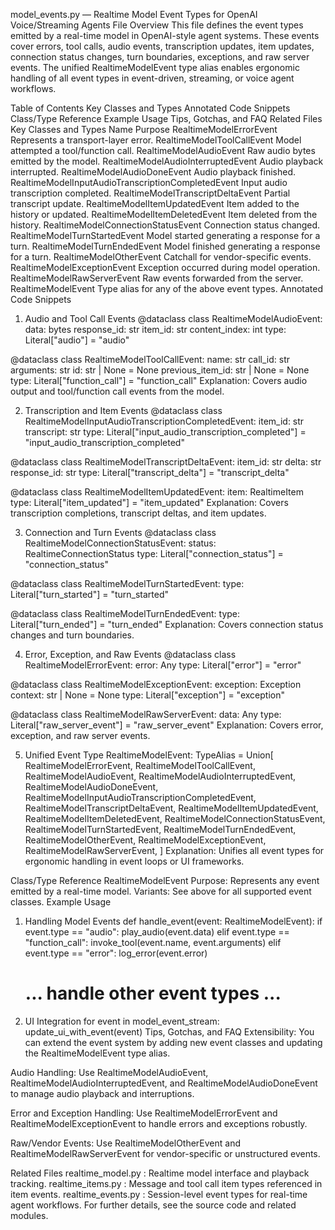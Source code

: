 model_events.py — Realtime Model Event Types for OpenAI Voice/Streaming Agents
File Overview
This file defines the event types emitted by a real-time model in OpenAI-style agent systems. These events cover errors, tool calls, audio events, transcription updates, item updates, connection status changes, turn boundaries, exceptions, and raw server events. The unified RealtimeModelEvent type alias enables ergonomic handling of all event types in event-driven, streaming, or voice agent workflows.

Table of Contents
Key Classes and Types
Annotated Code Snippets
Class/Type Reference
Example Usage
Tips, Gotchas, and FAQ
Related Files
Key Classes and Types
Name	Purpose
RealtimeModelErrorEvent	Represents a transport-layer error.
RealtimeModelToolCallEvent	Model attempted a tool/function call.
RealtimeModelAudioEvent	Raw audio bytes emitted by the model.
RealtimeModelAudioInterruptedEvent	Audio playback interrupted.
RealtimeModelAudioDoneEvent	Audio playback finished.
RealtimeModelInputAudioTranscriptionCompletedEvent	Input audio transcription completed.
RealtimeModelTranscriptDeltaEvent	Partial transcript update.
RealtimeModelItemUpdatedEvent	Item added to the history or updated.
RealtimeModelItemDeletedEvent	Item deleted from the history.
RealtimeModelConnectionStatusEvent	Connection status changed.
RealtimeModelTurnStartedEvent	Model started generating a response for a turn.
RealtimeModelTurnEndedEvent	Model finished generating a response for a turn.
RealtimeModelOtherEvent	Catchall for vendor-specific events.
RealtimeModelExceptionEvent	Exception occurred during model operation.
RealtimeModelRawServerEvent	Raw events forwarded from the server.
RealtimeModelEvent	Type alias for any of the above event types.
Annotated Code Snippets
1. Audio and Tool Call Events
@dataclass
class RealtimeModelAudioEvent:
    data: bytes
    response_id: str
    item_id: str
    content_index: int
    type: Literal["audio"] = "audio"

@dataclass
class RealtimeModelToolCallEvent:
    name: str
    call_id: str
    arguments: str
    id: str | None = None
    previous_item_id: str | None = None
    type: Literal["function_call"] = "function_call"
Explanation:
Covers audio output and tool/function call events from the model.

2. Transcription and Item Events
@dataclass
class RealtimeModelInputAudioTranscriptionCompletedEvent:
    item_id: str
    transcript: str
    type: Literal["input_audio_transcription_completed"] = "input_audio_transcription_completed"

@dataclass
class RealtimeModelTranscriptDeltaEvent:
    item_id: str
    delta: str
    response_id: str
    type: Literal["transcript_delta"] = "transcript_delta"

@dataclass
class RealtimeModelItemUpdatedEvent:
    item: RealtimeItem
    type: Literal["item_updated"] = "item_updated"
Explanation:
Covers transcription completions, transcript deltas, and item updates.

3. Connection and Turn Events
@dataclass
class RealtimeModelConnectionStatusEvent:
    status: RealtimeConnectionStatus
    type: Literal["connection_status"] = "connection_status"

@dataclass
class RealtimeModelTurnStartedEvent:
    type: Literal["turn_started"] = "turn_started"

@dataclass
class RealtimeModelTurnEndedEvent:
    type: Literal["turn_ended"] = "turn_ended"
Explanation:
Covers connection status changes and turn boundaries.

4. Error, Exception, and Raw Events
@dataclass
class RealtimeModelErrorEvent:
    error: Any
    type: Literal["error"] = "error"

@dataclass
class RealtimeModelExceptionEvent:
    exception: Exception
    context: str | None = None
    type: Literal["exception"] = "exception"

@dataclass
class RealtimeModelRawServerEvent:
    data: Any
    type: Literal["raw_server_event"] = "raw_server_event"
Explanation:
Covers error, exception, and raw server events.

5. Unified Event Type
RealtimeModelEvent: TypeAlias = Union[
    RealtimeModelErrorEvent,
    RealtimeModelToolCallEvent,
    RealtimeModelAudioEvent,
    RealtimeModelAudioInterruptedEvent,
    RealtimeModelAudioDoneEvent,
    RealtimeModelInputAudioTranscriptionCompletedEvent,
    RealtimeModelTranscriptDeltaEvent,
    RealtimeModelItemUpdatedEvent,
    RealtimeModelItemDeletedEvent,
    RealtimeModelConnectionStatusEvent,
    RealtimeModelTurnStartedEvent,
    RealtimeModelTurnEndedEvent,
    RealtimeModelOtherEvent,
    RealtimeModelExceptionEvent,
    RealtimeModelRawServerEvent,
]
Explanation:
Unifies all event types for ergonomic handling in event loops or UI frameworks.

Class/Type Reference
RealtimeModelEvent
Purpose: Represents any event emitted by a real-time model.
Variants: See above for all supported event classes.
Example Usage
1. Handling Model Events
def handle_event(event: RealtimeModelEvent):
    if event.type == "audio":
        play_audio(event.data)
    elif event.type == "function_call":
        invoke_tool(event.name, event.arguments)
    elif event.type == "error":
        log_error(event.error)
    # ... handle other event types ...
2. UI Integration
for event in model_event_stream:
    update_ui_with_event(event)
Tips, Gotchas, and FAQ
Extensibility:
You can extend the event system by adding new event classes and updating the RealtimeModelEvent type alias.

Audio Handling:
Use RealtimeModelAudioEvent, RealtimeModelAudioInterruptedEvent, and RealtimeModelAudioDoneEvent to manage audio playback and interruptions.

Error and Exception Handling:
Use RealtimeModelErrorEvent and RealtimeModelExceptionEvent to handle errors and exceptions robustly.

Raw/Vendor Events:
Use RealtimeModelOtherEvent and RealtimeModelRawServerEvent for vendor-specific or unstructured events.

Related Files
realtime_model.py
: Realtime model interface and playback tracking.
realtime_items.py
: Message and tool call item types referenced in item events.
realtime_events.py
: Session-level event types for real-time agent workflows.
For further details, see the source code and related modules.
